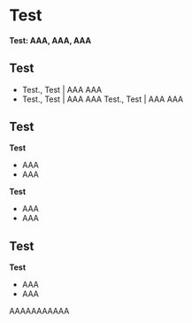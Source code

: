 # Test

#### Test: AAA, AAA, AAA

## Test
- Test., Test | AAA AAA
- Test., Test | AAA AAA
  Test., Test | AAA AAA

## Test
**Test**
- AAA
- AAA
  
**Test**
- AAA
- AAA

## Test
**Test**
- AAA
- AAA

AAAAAAAAAAA
